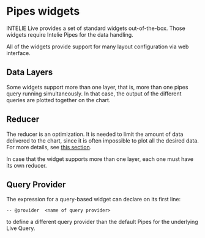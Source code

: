 # Pipes widgets

INTELIE Live provides a set of standard widgets out-of-the-box. Those widgets require Intelie Pipes for the data handling.

All of the widgets provide support for many layout configuration via web interface.

## Data Layers

Some widgets support more than one layer, that is, more than one pipes query running simultaneously. In that case, the output of the different queries are plotted together on the chart.

## Reducer

The reducer is an optimization. It is needed to limit the amount of data delivered to the chart, since it is often impossible to plot all the desired data. For more details, see [this section](../../pipes-queries/reducer/).

In case that the widget supports more than one layer, each one must have its own reducer.

## Query Provider

The expression for a query-based widget can declare on its first line:

&#x20;`-- @provider  <name of query provider>`&#x20;

to define a different query provider than the default Pipes for the underlying Live Query.



